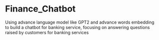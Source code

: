 # Finance_Chatbot
Using advance language model like GPT2 and advance words embedding to build a chatbot for banking service, focusing on answering questions raised by customers for banking services
